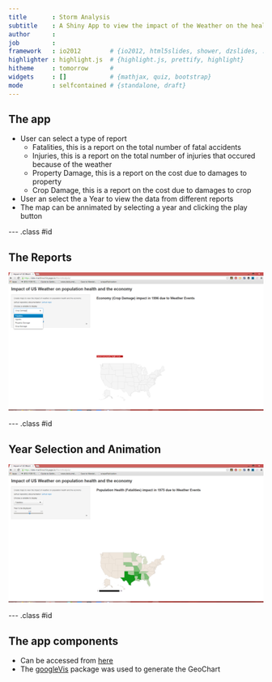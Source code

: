 ```yaml
---
title       : Storm Analysis
subtitle    : A Shiny App to view the impact of the Weather on the health of the population and the economy
author      : 
job         : 
framework   : io2012        # {io2012, html5slides, shower, dzslides, ...}
highlighter : highlight.js  # {highlight.js, prettify, highlight}
hitheme     : tomorrow      # 
widgets     : []            # {mathjax, quiz, bootstrap}
mode        : selfcontained # {standalone, draft}
---
```


## The app
- User can select a type of report
  - Fatalities, this is a report on the total number of fatal accidents
  - Injuries, this is a report on the total number of injuries that occured because of the weather
  - Property Damage, this is a report on the cost due to damages to property
  - Crop Damage, this is a report on the cost due to damages to crop
- User an select the a Year to view the data from different reports
- The map can be annimated by selecting a year and clicking the play button

--- .class #id 

## The Reports

![Report selection](figure/selectreports.png)

--- .class #id 

## Year Selection and Animation

![Year selection](figure/selectyear.png)

--- .class #id 

## The app components

- Can be accessed from [here](https://data-machine.shinyapps.io/StormAnalysis/)
- The [googleVis](http://cran.r-project.org/web/packages/googleVis/) package was used to generate the GeoChart
